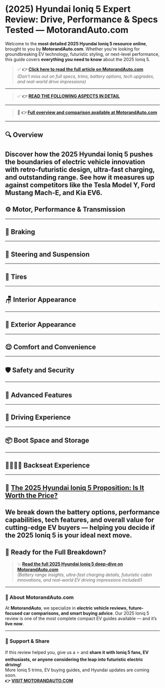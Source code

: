 # (2025) Hyundai Ioniq 5 Expert Review: Drive, Performance & Specs Tested — MotorandAuto.com  

Welcome to the **most detailed 2025 Hyundai Ioniq 5 resource online**, brought to you by **MotorandAuto.com**. Whether you're looking for groundbreaking EV technology, futuristic styling, or next-level performance, this guide covers **everything you need to know** about the 2025 Ioniq 5.

> ✅ **👉 [Click here to read the full article on MotorandAuto.com](https://motorandauto.com/2025-hyundai-ioniq-5-expert-review-drive-performance-specs-tested/)**  
> *(Don’t miss out on full specs, trims, battery options, tech upgrades, and real-world drive impressions)*

---
> ✅ **👉 [READ THE FOLLOWING ASPECTS IN DETAIL](https://motorandauto.com/2025-hyundai-ioniq-5-expert-review-drive-performance-specs-tested/)**

---
> 📌 **👉 [Full overview and comparison available at MotorandAuto.com](https://motorandauto.com/2025-hyundai-ioniq-5-expert-review-drive-performance-specs-tested/)**

---

## 🔍 **Overview**

Discover how the 2025 Hyundai Ioniq 5 pushes the boundaries of electric vehicle innovation with retro-futuristic design, ultra-fast charging, and outstanding range. See how it measures up against competitors like the Tesla Model Y, Ford Mustang Mach-E, and Kia EV6.  
---

## ⚙️ **Motor, Performance & Transmission**
---

## 🛑 **Braking**
---

## 🔄 **Steering and Suspension**
---

## 🛞 **Tires**
---

## 🪑 **Interior Appearance**
---

## 🚗 **Exterior Appearance**
---

## 😌 **Comfort and Convenience**
---

## 🛡️ **Safety and Security**
---

## 🚀 **Advanced Features**
---

## 🧭 **Driving Experience**
---

## 📦 **Boot Space and Storage**
---

## 👨‍👩‍👧‍👦 **Backseat Experience**
---

## 💸 **[The 2025 Hyundai Ioniq 5 Proposition: Is It Worth the Price?](https://motorandauto.com/2025-hyundai-ioniq-5-expert-review-drive-performance-specs-tested/)**

We break down the **battery options, performance capabilities, tech features, and overall value for cutting-edge EV buyers** — helping you decide if the 2025 Ioniq 5 is your ideal next move.
---

## 🔗 **Ready for the Full Breakdown?**

> 💥 **[Read the full 2025 Hyundai Ioniq 5 deep-dive on MotorandAuto.com](https://motorandauto.com/2025-hyundai-ioniq-5-expert-review-drive-performance-specs-tested/)**  
> *(Battery range insights, ultra-fast charging details, futuristic cabin innovations, and real-world EV driving impressions included!)*

---

### 🌟 About MotorandAuto.com

At **MotorandAuto**, we specialize in **electric vehicle reviews, future-focused car comparisons, and smart buying advice**. Our 2025 Ioniq 5 review is one of the most complete compact EV guides available — and it’s **live now**.

---

### 📣 Support & Share

If this review helped you, give us a ⭐ and **share it with Ioniq 5 fans, EV enthusiasts, or anyone considering the leap into futuristic electric driving!**  
More Ioniq 5 trims, EV buying guides, and Hyundai updates are coming soon.  
**👉 [VISIT MOTORANDAUTO.COM](https://motorandauto.com/)**

